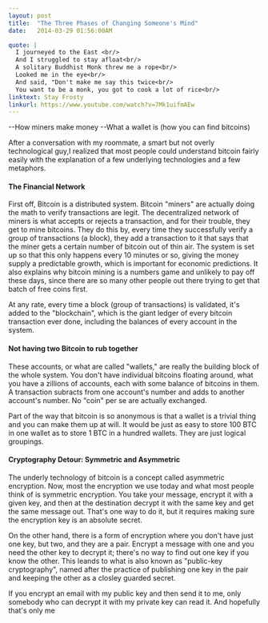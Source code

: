 ```yaml
---
layout: post
title:  "The Three Phases of Changing Someone's Mind"
date:   2014-03-29 01:56:00AM

quote: | 
  I journeyed to the East <br/>
  And I struggled to stay afloat<br/>
  A solitary Buddhist Monk threw me a rope<br/>
  Looked me in the eye<br/>
  And said, "Don't make me say this twice<br/>
  You want to be a monk, you got to cook a lot of rice<br/>
linktext: Stay Frosty
linkurl: https://www.youtube.com/watch?v=7Mk1uifmAEw
---
```


--How miners make money
--What a wallet is (how you can find bitcoins)

After a conversation with my roommate, a smart but not overly technological guy,I realized that most people could understand bitcoin fairly easily with the explanation of a few underlying technologies and a few metaphors.

<h4>The Financial Network</h4>

First off, Bitcoin is a distributed system. Bitcoin "miners" are actually doing the math to verify transactions are legit. The decentralized network of miners is what accepts or rejects a transaction, and for their trouble, they get to mine bitcoins. They do this by, every time they successfully verify a group of transactions (a block), they add a transaction to it that says that the miner gets a certain number of bitcoin out of thin air. The system is set up so that this only happens every 10 minutes or so, giving the money supply a predictable growth, which is important for economic predictions. It also explains why bitcoin mining is a numbers game and unlikely to pay off these days, since there are so many other people out there trying to get that batch of free coins first.

At any rate, every time a block (group of transactions) is validated, it's added to the "blockchain", which is the giant ledger of every bitcoin transaction ever done, including the balances of every account in the system.

<h4>Not having two Bitcoin to rub together</h4>

These accounts, or what are called "wallets," are really the building block of the whole system. You don't have individual bitcoins floating around, what you have a zillions of accounts, each with some balance of bitcoins in them. A transaction subracts from one account's number and adds to another account's number. No "coin" per se are actually exchanged. 

Part of the way that bitcoin is so anonymous is that a wallet is a trivial thing and you can make them up at will. It would be just as easy to store 100 BTC in one wallet as to store 1 BTC in a hundred wallets. They are just logical groupings.

<h4>Cryptography Detour: Symmetric and Asymmetric</h4>
The underly technology of bitcoin is a concept called asymmetric encryption. Now, most the encryption we use today and what most people think of is symmetric encryption. You take your message, encrypt it with a given key, and then at the destination decrypt it with the same key and get the same message out. That's one way to do it, but it requires making sure the encryption key is an absolute secret.

On the other hand, there is a form of encryption where you don't have just one key, but two, and they are a pair. Encrypt a message with one and you need the other key to decrypt it; there's no way to find out one key if you know the other. This leands to what is also known as "public-key cryptography", named after the practice of publishing one key in the pair and keeping the other as a closley guarded secret.

If you encrypt an email with my public key and then send it to me, only somebody who can decrypt it with my private key can read it. And hopefully that's only me
